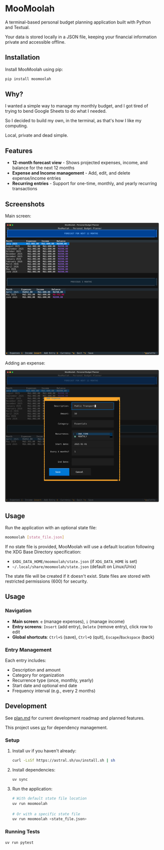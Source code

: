 # MooMoolah

A terminal-based personal budget planning application built with Python and Textual.

Your data is stored locally in a JSON file, keeping your financial information
private and accessible offline.

## Installation

Install MooMoolah using pip:

```bash
pip install moomoolah
```

## Why?

I wanted a simple way to manage my monthly budget, and I got tired of trying to
bend Google Sheets to do what I needed.

So I decided to build my own, in the terminal, as that's how I like my computing.

Local, private and dead simple.

## Features

- **12-month forecast view** - Shows projected expenses, income, and balance
  for the next 12 months
- **Expense and Income management** - Add, edit, and delete expense/income
  entries
- **Recurring entries** - Support for one-time, monthly, and yearly recurring
  transactions


## Screenshots

Main screen:

[![Main Screen](./demo_main_screen.svg)](./demo_main_screen.svg)

Adding an expense:

[![Add Expense](./demo_add_expense.svg)](./demo_add_expense.svg)

## Usage

Run the application with an optional state file:

```bash
moomoolah [state_file.json]
```

If no state file is provided, MooMoolah will use a default location following the XDG Base Directory specification:
- `$XDG_DATA_HOME/moomoolah/state.json` (if `XDG_DATA_HOME` is set)
- `~/.local/share/moomoolah/state.json` (default on Linux/Unix)

The state file will be created if it doesn't exist. State files are stored with restricted permissions (600) for security.

## Usage

### Navigation
- **Main screen**: `e` (manage expenses), `i` (manage income)
- **Entry screens**: `Insert` (add entry), `Delete` (remove entry), click row to edit
- **Global shortcuts**: `Ctrl+S` (save), `Ctrl+Q` (quit), `Escape`/`Backspace` (back)

### Entry Management

Each entry includes:

- Description and amount
- Category for organization
- Recurrence type (once, monthly, yearly)
- Start date and optional end date
- Frequency interval (e.g., every 2 months)

## Development

See [plan.md](plan.md) for current development roadmap and planned features.

This project uses [uv](https://docs.astral.sh/uv/) for dependency management.

### Setup

1. Install uv if you haven't already:
   ```bash
   curl -LsSf https://astral.sh/uv/install.sh | sh
   ```

2. Install dependencies:
   ```bash
   uv sync
   ```

3. Run the application:
   ```bash
   # With default state file location
   uv run moomoolah

   # Or with a specific state file
   uv run moomoolah <state_file.json>
   ```

### Running Tests
```bash
uv run pytest
```
